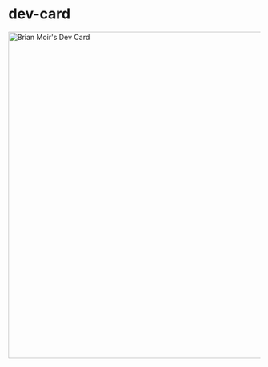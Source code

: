 # dev-card
<a href="https://app.daily.dev/pushh"><img src="https://api.daily.dev/devcards/v2/MiCbJZ7wznNn39UmzuAFw.png?type=wide&r=tfz" width="652" alt="Brian Moir's Dev Card"/></a>
